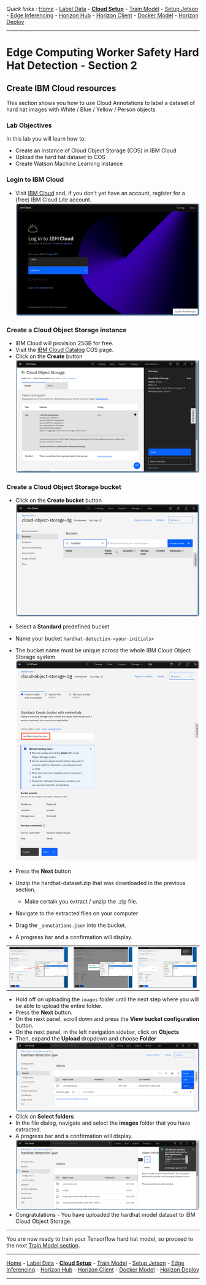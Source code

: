 *Quick links :*
[Home](/README.md) - [Label Data](/part1/LABEL.md) - [**Cloud Setup**](/part1/CLOUDSETUP.md) - [Train Model](/part1/TRAIN.md) - [Setup Jetson](/part2/JETSON.md) - [Edge Inferencing](/part2/EDGEINFER.md) - [Horizon Hub](/part3/HZNHUB.md) - [Horizon Client](/part3/HZNCLIENT.md) - [Docker Model](/part4/DOCKERMODEL.md) - [Horizon Deploy](/part4/HZNDEPLOY.md)
***

# Edge Computing Worker Safety Hard Hat Detection - Section 2

## Create IBM Cloud resources

This section shows you how to use Cloud Annotations to label a dataset of hard hat images with White / Blue / Yellow / Person objects

### Lab Objectives

In this lab you will learn how to:

- Create an instance of Cloud Object Storage (COS) in IBM Cloud
- Upload the hard hat dataset to COS
- Create Watson Machine Learning instance

### Login to IBM Cloud

- Visit [IBM Cloud](http://cloud.ibm.com) and, if you don't yet have an account, register for a (free) IBM Cloud Lite account.
![IBM Cloud login](/images/IBM-Cloud-Login.png)

### Create a Cloud Object Storage instance

- IBM Cloud will provision 25GB for free.
- Visit the [IBM Cloud Catalog](https://cloud.ibm.com/catalog/services/cloud-object-storage) COS page.
- Click on the **Create** button
  ![COS Create](/images/COS-Create.png)

### Create a Cloud Object Storage bucket

- Click on the **Create bucket** button
  ![COS Create Bucket](/images/COS-CreateBucket.png)

- Select a **Standard** predefined bucket
- Name your bucket ```hardhat-detection-<your-initials>```
- The bucket name must be unique across the whole IBM Cloud Object Storage system
  ![COS Bucket name](/images/COS-BucketName.png)
- Press the **Next** button
- Unzip the hardhat-dataset.zip that was downloaded in the previous section.
  - Make certain you extract / unzip the .zip file.
- Navigate to the extracted files on your computer
- Drag the ```_annotations.json``` into the bucket.
- A progress bar and a confirmation will display.

<table style="width: 100%">
    <colgroup>
       <col span="1" style="width: 33%;">
       <col span="1" style="width: 33%;">
       <col span="1" style="width: 33%;">
    </colgroup>
<tr>
<td>
<img src="/images/COS-Upload-1.png">
</td>
<td>
<img src="/images/COS-Upload-2.png">
</td>
<td>
<img src="/images/COS-Upload-3.png">
</td>
</table>

- Hold off on uploading the ```images``` folder until the next step where you will be able to upload the entire folder.
- Press the **Next** button.
- On the next panel, scroll down and press the **View bucket configuration** button.
- On the next panel, in the left navigation sidebar, click on **Objects**
- Then, expand the **Upload** dropdown and choose **Folder**
  ![COS Folder Upload](/images/COS-Upload-Folder-1.png)
- Click on **Select folders**
- In the file dialog, navigate and select the **images** folder that you have extracted.
- A progress bar and a confirmation will display.
  ![COS Folder Upload](/images/COS-Upload-Folder-2.png)
- Congratulations - You have uploaded the hardhat model dataset to IBM Cloud Object Storage.
***
You are now ready to train your Tensorflow hard hat model, so proceed to the next [Train Model section](/part1/TRAIN.md).

***
[Home](/README.md) - [Label Data](/part1/LABEL.md) - [**Cloud Setup**](/part1/CLOUDSETUP.md) - [Train Model](/part1/TRAIN.md) - [Setup Jetson](/part2/JETSON.md) - [Edge Inferencing](/part2/EDGEINFER.md) - [Horizon Hub](/part3/HZNHUB.md) - [Horizon Client](/part3/HZNCLIENT.md) - [Docker Model](/part4/DOCKERMODEL.md) - [Horizon Deploy](/part4/HZNDEPLOY.md)
***
